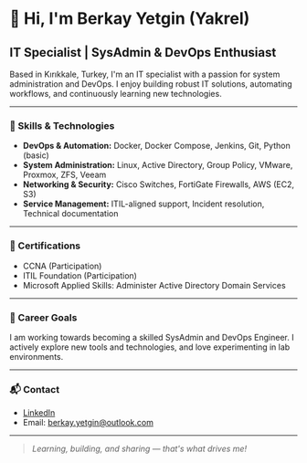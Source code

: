 # 👋 Hi, I'm Berkay Yetgin (Yakrel)

## IT Specialist | SysAdmin & DevOps Enthusiast

Based in Kırıkkale, Turkey, I'm an IT specialist with a passion for system administration and DevOps. I enjoy building robust IT solutions, automating workflows, and continuously learning new technologies.

---

### 🚀 Skills & Technologies

- **DevOps & Automation:** Docker, Docker Compose, Jenkins, Git, Python (basic)
- **System Administration:** Linux, Active Directory, Group Policy, VMware, Proxmox, ZFS, Veeam
- **Networking & Security:** Cisco Switches, FortiGate Firewalls, AWS (EC2, S3)
- **Service Management:** ITIL-aligned support, Incident resolution, Technical documentation

---

### 📜 Certifications

- CCNA (Participation)
- ITIL Foundation (Participation)
- Microsoft Applied Skills: Administer Active Directory Domain Services

---

### 🎯 Career Goals

I am working towards becoming a skilled SysAdmin and DevOps Engineer. I actively explore new tools and technologies, and love experimenting in lab environments.

---

### 📬 Contact

- [LinkedIn](https://www.linkedin.com/in/berkayyetgin)
- Email: berkay.yetgin@outlook.com

---

> _Learning, building, and sharing — that's what drives me!_
